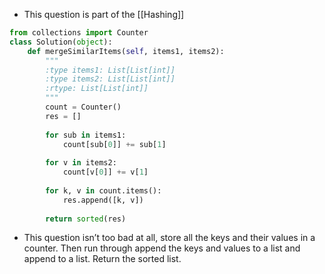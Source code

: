 - This question is part of the [[Hashing]]

```python
from collections import Counter
class Solution(object):
	def mergeSimilarItems(self, items1, items2):
		"""
		:type items1: List[List[int]]
		:type items2: List[List[int]]
		:rtype: List[List[int]]
		"""
		count = Counter()
		res = []
		
		for sub in items1:
			count[sub[0]] += sub[1]
	
		for v in items2:
			count[v[0]] += v[1]
		
		for k, v in count.items():
			res.append([k, v])
		
		return sorted(res)
```

- This question isn’t too bad at all, store all the keys and their values in a counter. Then run through append the keys and values to a list and append to a list.  Return the sorted list. 


